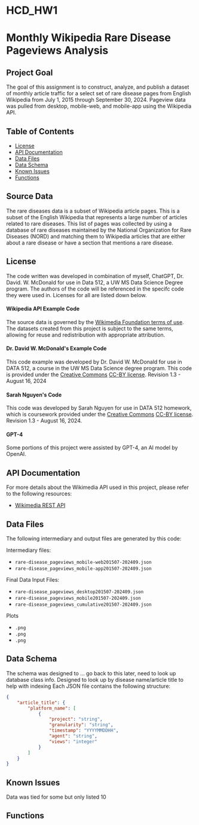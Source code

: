 # HCD_HW1
# Monthly Wikipedia Rare Disease Pageviews Analysis

## Project Goal
The goal of this assignment is to construct, analyze, and publish a dataset of monthly article traffic for a select set of rare disease pages from English Wikipedia from July 1, 2015 through September 30, 2024. Pageview data was pulled from desktop, mobile-web, and mobile-app using the Wikipedia API.

## Table of Contents

- [License](#license)
- [API Documentation](#api-documentation)
- [Data Files](#data-files)
- [Data Schema](#data-schema)
- [Known Issues](#known-issues)
- [Functions](#functions)

## Source Data
The rare diseases data is a subset of Wikipedia article pages. This is a subset of the English Wikipedia that represents a large number of articles related to rare diseases. This list of pages was collected by using a database of rare diseases maintained by the National Organization for Rare Diseases (NORD) and matching them to Wikipedia articles that are either about a rare disease or have a section that mentions a rare disease.

## License
The code written was developed in combination of myself, ChatGPT, Dr. David. W. McDonald for use in Data 512, a UW MS Data Science Degree program. The authors of the code will be referenced in the specifc code they were used in. Licenses for all are listed down below. 

#### Wikipedia API Example Code
The source data is governed by the [Wikimedia Foundation terms of use](https://foundation.wikimedia.org/wiki/Terms_of_use). The datasets created from this project is subject to the same terms, allowing for reuse and redistribution with appropriate attribution.

#### Dr. David W. McDonald's Example Code
This code example was developed by Dr. David W. McDonald for use in DATA 512, a course in the UW MS Data Science degree program. This code is provided under the [Creative Commons](https://creativecommons.org) [CC-BY license](https://creativecommons.org/licenses/by/4.0/). Revision 1.3 - August 16, 2024

#### Sarah Nguyen's Code
This code was developed by Sarah Nguyen for use in DATA 512 homework, which is coursework provided under the [Creative Commons](https://creativecommons.org) [CC-BY license](https://creativecommons.org/licenses/by/4.0/). Revision 1.3 - August 16, 2024.

#### GPT-4
Some portions of this project were assisted by GPT-4, an AI model by OpenAI.

## API Documentation

For more details about the Wikimedia API used in this project, please refer to the following resources:
- [Wikimedia REST API](https://wikimedia.org/api/rest_v1/)

## Data Files

The following intermediary and output files are generated by this code:

Intermediary files:
- `rare-disease_pageviews_mobile-web201507-202409.json`
- `rare-disease_pageviews_mobile-app201507-202409.json`

Final Data Input Files:
- `rare-disease_pageviews_desktop201507-202409.json`
- `rare-disease_pageviews_mobile201507-202409.json`
- `rare-disease_pageviews_cumulative201507-202409.json`

Plots
- `.png`
- `.png`
- `.png`
## Data Schema
The schema was designed to ... go back to this later, need to look up database class info. Designed to look up by disease name/article title to help with indexing
Each JSON file contains the following structure:

```json
{
    "article_title": {
        "platform_name": [
            {
                "project": "string",
                "granularity": "string",
                "timestamp": "YYYYMMDDHH",
                "agent": "string",
                "views": "integer"
            }
        ]
    }
}
```
## Known Issues
Data was tied for some but only listed 10

## Functions
